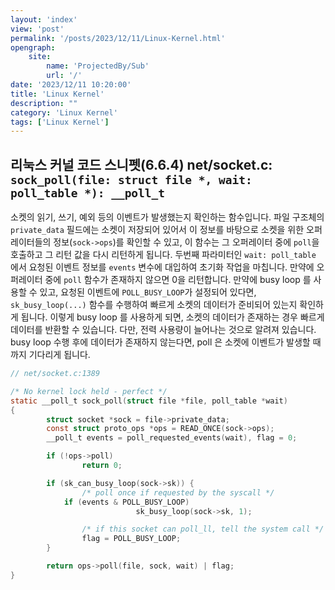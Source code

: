 ```yaml
---
layout: 'index'
view: 'post'
permalink: '/posts/2023/12/11/Linux-Kernel.html'
opengraph:
    site:
        name: 'ProjectedBy/Sub'
        url: '/'
date: '2023/12/11 10:20:00'
title: 'Linux Kernel'
description: ""
category: 'Linux Kernel'
tags: ['Linux Kernel']
---
```


## 리눅스 커널 코드 스니펫(6.6.4) net/socket.c: `sock_poll(file: struct file *, wait: poll_table *): __poll_t`

소켓의 읽기, 쓰기, 예외 등의 이벤트가 발생했는지 확인하는 함수입니다. 파일 구조체의 `private_data` 필드에는 소켓이 저장되어 있어서 이 정보를 바탕으로 소켓을 위한 오퍼레이터들의 정보(`sock->ops`)를 확인할 수 있고, 이 함수는 그 오퍼레이터 중에 `poll`을 호출하고 그 리턴 값을 다시 리턴하게 됩니다. 두번째 파라미터인 `wait: poll_table` 에서 요청된 이벤트 정보를 `events` 변수에 대입하여 초기화 작업을 마칩니다. 만약에 오퍼레이터 중에 `poll` 함수가 존재하지 않으면 0을 리턴합니다. 만약에 busy loop 를 사용할 수 있고, 요청된 이벤트에 `POLL_BUSY_LOOP`가 설정되어 있다면, `sk_busy_loop(...)` 함수를 수행하여 빠르게 소켓의 데이터가 준비되어 있는지 확인하게 됩니다. 이렇게 busy loop 를 사용하게 되면, 소켓의 데이터가 존재하는 경우 빠르게 데이터를 반환할 수 있습니다. 다만, 전력 사용량이 늘어나는 것으로 알려져 있습니다. busy loop 수행 후에 데이터가 존재하지 않는다면, poll 은 소켓에 이벤트가 발생할 때까지 기다리게 됩니다.

```c
// net/socket.c:1389

/* No kernel lock held - perfect */
static __poll_t sock_poll(struct file *file, poll_table *wait)
{
        struct socket *sock = file->private_data;
        const struct proto_ops *ops = READ_ONCE(sock->ops);
        __poll_t events = poll_requested_events(wait), flag = 0;

        if (!ops->poll)
                return 0;

        if (sk_can_busy_loop(sock->sk)) {
                /* poll once if requested by the syscall */
            if (events & POLL_BUSY_LOOP)
                            sk_busy_loop(sock->sk, 1);

                /* if this socket can poll_ll, tell the system call */
                flag = POLL_BUSY_LOOP;
        }

        return ops->poll(file, sock, wait) | flag;
}
```